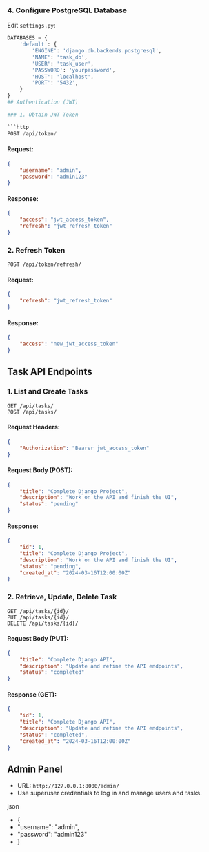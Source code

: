 

### 4. Configure PostgreSQL Database

Edit `settings.py`:

```python
DATABASES = {
    'default': {
        'ENGINE': 'django.db.backends.postgresql',
        'NAME': 'task_db',
        'USER': 'task_user',
        'PASSWORD': 'yourpassword',
        'HOST': 'localhost',
        'PORT': '5432',
    }
}
## Authentication (JWT)

### 1. Obtain JWT Token

```http
POST /api/token/
```

#### Request:

```json
{
    "username": "admin",
    "password": "admin123"
}
```

#### Response:

```json
{
    "access": "jwt_access_token",
    "refresh": "jwt_refresh_token"
}
```

### 2. Refresh Token

```http
POST /api/token/refresh/
```

#### Request:

```json
{
    "refresh": "jwt_refresh_token"
}
```

#### Response:

```json
{
    "access": "new_jwt_access_token"
}
```

## Task API Endpoints

### 1. List and Create Tasks

```http
GET /api/tasks/
POST /api/tasks/
```

#### Request Headers:

```json
{
    "Authorization": "Bearer jwt_access_token"
}
```

#### Request Body (POST):

```json
{
    "title": "Complete Django Project",
    "description": "Work on the API and finish the UI",
    "status": "pending"
}
```

#### Response:

```json
{
    "id": 1,
    "title": "Complete Django Project",
    "description": "Work on the API and finish the UI",
    "status": "pending",
    "created_at": "2024-03-16T12:00:00Z"
}
```

### 2. Retrieve, Update, Delete Task

```http
GET /api/tasks/{id}/
PUT /api/tasks/{id}/
DELETE /api/tasks/{id}/
```

#### Request Body (PUT):

```json
{
    "title": "Complete Django API",
    "description": "Update and refine the API endpoints",
    "status": "completed"
}
```

#### Response (GET):

```json
{
    "id": 1,
    "title": "Complete Django API",
    "description": "Update and refine the API endpoints",
    "status": "completed",
    "created_at": "2024-03-16T12:00:00Z"
}
```

## Admin Panel

- URL: `http://127.0.0.1:8000/admin/`
- Use superuser credentials to log in and manage users and tasks.

json
- {
- "username": "admin",
-  "password": "admin123"
- }
